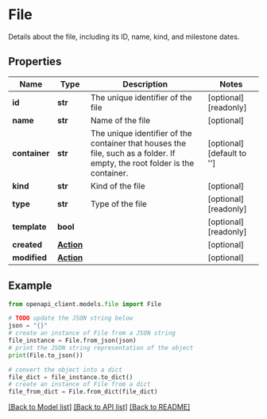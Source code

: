 # File

Details about the file, including its ID, name, kind, and milestone dates. 

## Properties

Name | Type | Description | Notes
------------ | ------------- | ------------- | -------------
**id** | **str** | The unique identifier of the file | [optional] [readonly] 
**name** | **str** | Name of the file | [optional] 
**container** | **str** | The unique identifier of the container that houses the file, such as a folder. If empty, the root folder is the container.  | [optional] [default to '']
**kind** | **str** | Kind of the file | [optional] 
**type** | **str** | Type of the file | [optional] [readonly] 
**template** | **bool** |  | [optional] [readonly] 
**created** | [**Action**](Action.md) |  | [optional] 
**modified** | [**Action**](Action.md) |  | [optional] 

## Example

```python
from openapi_client.models.file import File

# TODO update the JSON string below
json = "{}"
# create an instance of File from a JSON string
file_instance = File.from_json(json)
# print the JSON string representation of the object
print(File.to_json())

# convert the object into a dict
file_dict = file_instance.to_dict()
# create an instance of File from a dict
file_from_dict = File.from_dict(file_dict)
```
[[Back to Model list]](../README.md#documentation-for-models) [[Back to API list]](../README.md#documentation-for-api-endpoints) [[Back to README]](../README.md)


